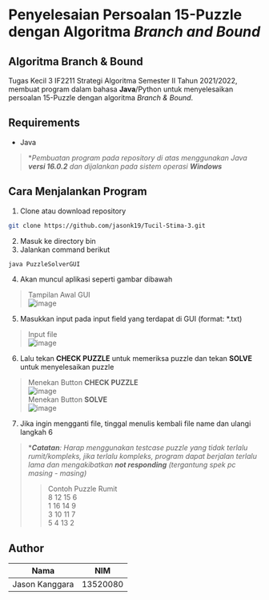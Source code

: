 # Penyelesaian Persoalan 15-Puzzle dengan Algoritma *Branch and Bound*

## Algoritma Branch & Bound
Tugas Kecil 3 IF2211 Strategi Algoritma Semester II Tahun 2021/2022, membuat program dalam bahasa **Java**/Python untuk menyelesaikan persoalan 15-Puzzle dengan algoritma *Branch & Bound*.

## Requirements
- Java

>**Pembuatan program pada repository di atas menggunakan Java **versi 16.0.2** dan dijalankan pada sistem operasi **Windows***

## Cara Menjalankan Program
1. Clone atau download repository
```sh
git clone https://github.com/jasonk19/Tucil-Stima-3.git
```
2. Masuk ke directory bin
3. Jalankan command berikut
```sh
java PuzzleSolverGUI
```
4. Akan muncul aplikasi seperti gambar dibawah
> Tampilan Awal GUI <br/>
![image](https://user-images.githubusercontent.com/69589003/161287554-5ac66355-a818-430f-b586-6d60699a8097.png)
5. Masukkan input pada input field yang terdapat di GUI (format: *.txt)
> Input file <br/>
![image](https://user-images.githubusercontent.com/69589003/161287953-07fb71cf-a74e-434b-b213-e7198dbba986.png)
6. Lalu tekan **CHECK PUZZLE** untuk memeriksa puzzle dan tekan **SOLVE** untuk menyelesaikan puzzle
> Menekan Button **CHECK PUZZLE** <br/>
![image](https://user-images.githubusercontent.com/69589003/161288147-eb1f1ae5-420e-4c30-a181-72d3d003ff31.png) <br/>
> Menekan Button **SOLVE** <br/>
![image](https://user-images.githubusercontent.com/69589003/161288305-0276a9dd-b926-4121-8ee6-1de77e7a6ab3.png)
7. Jika ingin mengganti file, tinggal menulis kembali file name dan ulangi langkah 6

> ****Catatan**: Harap menggunakan testcase puzzle yang tidak terlalu rumit/kompleks, jika terlalu kompleks, program dapat berjalan terlalu lama dan mengakibatkan **not responding** (tergantung spek pc masing - masing)*
> > Contoh Puzzle Rumit<br/>
8 12 15 6 <br/>
1 16 14 9 <br/>
3 10 11 7 <br/>
5 4 13 2
## Author
Nama | NIM
--- | ---
Jason Kanggara | 13520080
